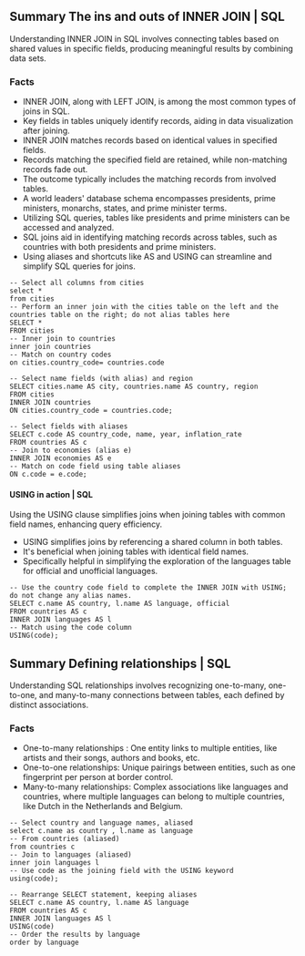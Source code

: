 ## Summary The ins and outs of INNER JOIN | SQL
Understanding INNER JOIN in SQL involves connecting tables based on shared values in specific fields, producing meaningful results by combining data sets.

### Facts
- INNER JOIN, along with LEFT JOIN, is among the most common types of joins in SQL.
- Key fields in tables uniquely identify records, aiding in data visualization after joining.
- INNER JOIN matches records based on identical values in specified fields.
- Records matching the specified field are retained, while non-matching records fade out.
- The outcome typically includes the matching records from involved tables.
- A world leaders' database schema encompasses presidents, prime ministers, monarchs, states, and prime minister terms.
- Utilizing SQL queries, tables like presidents and prime ministers can be accessed and analyzed.
- SQL joins aid in identifying matching records across tables, such as countries with both presidents and prime ministers.
- Using aliases and shortcuts like AS and USING can streamline and simplify SQL queries for joins.
```
-- Select all columns from cities
select * 
from cities
-- Perform an inner join with the cities table on the left and the countries table on the right; do not alias tables here
SELECT * 
FROM cities 
-- Inner join to countries
inner join countries 
-- Match on country codes
on cities.country_code= countries.code

-- Select name fields (with alias) and region 
SELECT cities.name AS city, countries.name AS country, region
FROM cities
INNER JOIN countries
ON cities.country_code = countries.code;

-- Select fields with aliases
SELECT c.code AS country_code, name, year, inflation_rate
FROM countries AS c
-- Join to economies (alias e)
INNER JOIN economies AS e
-- Match on code field using table aliases
ON c.code = e.code;

```
#### USING in action | SQL
Using the USING clause simplifies joins when joining tables with common field names, enhancing query efficiency.
- USING simplifies joins by referencing a shared column in both tables.
- It's beneficial when joining tables with identical field names.
- Specifically helpful in simplifying the exploration of the languages table for official and unofficial languages.
```
-- Use the country code field to complete the INNER JOIN with USING; do not change any alias names.
SELECT c.name AS country, l.name AS language, official
FROM countries AS c
INNER JOIN languages AS l
-- Match using the code column
USING(code);

```

## Summary Defining relationships | SQL
Understanding SQL relationships involves recognizing one-to-many, one-to-one, and many-to-many connections between tables, each defined by distinct associations.

### Facts
- One-to-many relationships : One entity links to multiple entities, like artists and their songs, authors and books, etc.
- One-to-one relationships: Unique pairings between entities, such as one fingerprint per person at border control.
- Many-to-many relationships: Complex associations like languages and countries, where multiple languages can belong to multiple countries, like Dutch in the Netherlands and Belgium.

```
-- Select country and language names, aliased
select c.name as country , l.name as language
-- From countries (aliased)
from countries c
-- Join to languages (aliased)
inner join languages l
-- Use code as the joining field with the USING keyword
using(code);

-- Rearrange SELECT statement, keeping aliases
SELECT c.name AS country, l.name AS language
FROM countries AS c
INNER JOIN languages AS l
USING(code)
-- Order the results by language
order by language 


```


